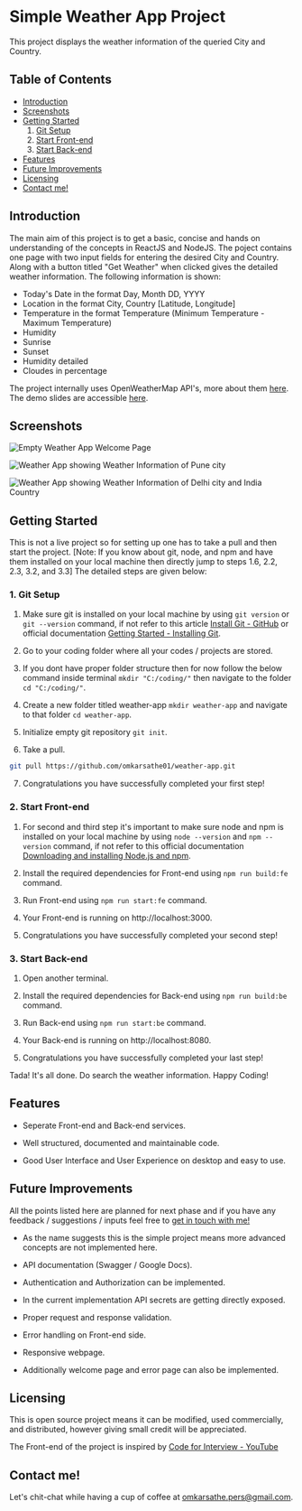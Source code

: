 # Simple Weather App Project

This project displays the weather information of the queried City and Country.

## Table of Contents
- [Introduction](#introduction)
- [Screenshots](#screenshots)
- [Getting Started](#getting-started)
  1. [Git Setup](#1-git-setup)
  2. [Start Front-end](#2-start-front-end)
  3. [Start Back-end](#3-start-back-end)
- [Features](#features)
- [Future Improvements](#future-improvements)
- [Licensing](#licensing)
- [Contact me!](#contact-me)

## Introduction

The main aim of this project is to get a basic, concise and hands on understanding of the concepts in ReactJS and NodeJS.
The poject contains one page with two input fields for entering the desired City and Country. Along with a button titled "Get Weather" when clicked gives the detailed weather information.
The following information is shown:

* Today's Date in the format Day, Month DD, YYYY
* Location in the format City, Country [Latitude, Longitude]
* Temperature in the format Temperature (Minimum Temperature - Maximum Temperature)
* Humidity
* Sunrise
* Sunset 
* Humidity detailed
* Cloudes in percentage

The project internally uses OpenWeatherMap API's, more about them [here](https://openweathermap.org/).
The demo slides are accessible [here](https://docs.google.com/presentation/d/1D2vT9Auqw7QoX1Xb8bhL85gwstsHUh_BKEnwiKVTQN0/edit?usp=sharing).

## Screenshots

![Empty Weather App Welcome Page](https://drive.google.com/uc?id=1-sO49H24xNKaEjkl2yOhDa7PtTMRaAAA)

![Weather App showing Weather Information of Pune city](https://drive.google.com/uc?id=15TIyM8SchGKi8Aeq4np4hZrKlucgzV5x)

![Weather App showing Weather Information of Delhi city and India Country](https://drive.google.com/uc?id=1InrSFjlj1aS4LteaEZikn1kn1-SWBbY4)

## Getting Started

This is not a live project so for setting up one has to take a pull and then start the project. 
[Note: If you know about git, node, and npm and have them installed on your local machine then directly jump to steps 1.6, 2.2, 2.3, 3.2, and 3.3]
The detailed steps are given below:

### 1. Git Setup

1. Make sure git is installed on your local machine by using `git version` or `git --version` command, if not refer to this article [Install Git - GitHub](https://github.com/git-guides/install-git) or official documentation [Getting Started - Installing Git](https://git-scm.com/book/en/v2/Getting-Started-Installing-Git).

2. Go to your coding folder where all your codes / projects are stored. 

3. If you dont have proper folder structure then for now follow the below command inside terminal `mkdir "C:/coding/"` then navigate to the folder `cd "C:/coding/"`.

4. Create a new folder titled weather-app `mkdir weather-app` and navigate to that folder `cd weather-app`.

5. Initialize empty git repository `git init`.

6. Take a pull.
```bash
git pull https://github.com/omkarsathe01/weather-app.git
```

7. Congratulations you have successfully completed your first step!

### 2. Start Front-end

1. For second and third step it's important to make sure node and npm is installed on your local machine by using `node --version` and `npm --version` command, if not refer to this official documentation [Downloading and installing Node.js and npm](https://docs.npmjs.com/downloading-and-installing-node-js-and-npm).

2. Install the required dependencies for Front-end using `npm run build:fe` command.

3. Run Front-end using `npm run start:fe` command.

4. Your Front-end is running on http://localhost:3000.

5. Congratulations you have successfully completed your second step!

### 3. Start Back-end

1. Open another terminal.

2. Install the required dependencies for Back-end using `npm run build:be` command.

3. Run Back-end using `npm run start:be` command.

4. Your Back-end is running on http://localhost:8080.

5. Congratulations you have successfully completed your last step!

Tada! It's all done. Do search the weather information.
Happy Coding!

## Features

* Seperate Front-end and Back-end services.

* Well structured, documented and maintainable code.

* Good User Interface and User Experience on desktop and easy to use.

## Future Improvements

All the points listed here are planned for next phase and if you have any feedback / suggestions / inputs feel free to [get in touch with me!](#contact-me)

* As the name suggests this is the simple project means more advanced concepts are not implemented here.

* API documentation (Swagger / Google Docs).

* Authentication and Authorization can be implemented.

* In the current implementation API secrets are getting directly exposed.

* Proper request and response validation.

* Error handling on Front-end side.

* Responsive webpage.

* Additionally welcome page and error page can also be implemented.

## Licensing

This is open source project means it can be modified, used commercially, and distributed, however giving small credit will be appreciated.

The Front-end of the project is inspired by [Code for Interview - YouTube](https://youtu.be/T62wID3JCUE?si=KQfUiuFh-tE3NZh7)

## Contact me!
Let's chit-chat while having a cup of coffee at [omkarsathe.pers\@gmail.com](mailto:omkarsathe.pers@gmail.com?subject=Feedback%20about%20Simple%20Weather%20App!&body=Please%20share%20your%20feedback%20below:%0A%0A-------------------------------------%0A%0A[Your%20Reply%20Here]%0A%0A--------------------------------------%0A%0AGitHub%20Repository:%20https://github.com/omkarsathe01/weather-app).
